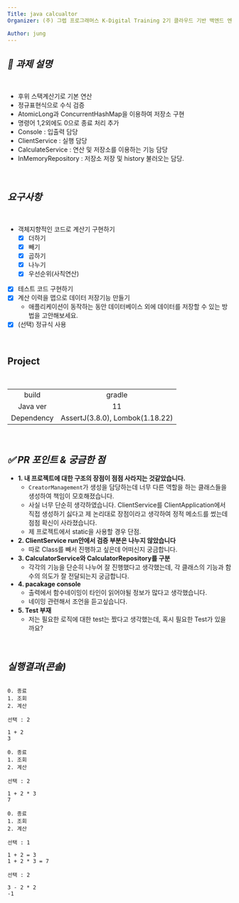 ```yaml
---
Title: java calcualtor
Organizer: (주) 그렙 프로그래머스 K-Digital Training 2기 클라우드 기반 백엔드 엔지니어링

Author: jung
---
```


## _📌 과제 설명_

</br>

- 후위 스택계산기로 기본 연산
- 정규표현식으로 수식 검증
- AtomicLong과 ConcurrentHashMap을 이용하여 저장소 구현
- 명령어 1,2외에도 0으로 종료 처리 추가
- Console : 입출력 담당
- ClientService : 실행 담당
- CalculateService : 연산 및 저장소를 이용하는 기능 담당
- InMemoryRepository : 저장소 저장 및 history 불러오는 담당.

</br>

## _요구사항_

</br>

- 객체지향적인 코드로 계산기 구현하기
  - [x] 더하기
  - [x] 빼기
  - [x] 곱하기
  - [x] 나누기
  - [x] 우선순위(사칙연산)
- [x] 테스트 코드 구현하기
- [x] 계산 이력을 맵으로 데이터 저장기능 만들기
  - 애플리케이션이 동작하는 동안 데이터베이스 외에 데이터를 저장할 수 있는 방법을 고안해보세요.
- [x] (선택) 정규식 사용

</br>

## Project

</br>

|            |                                 |
| :--------: | :-----------------------------: |
|   build    |             gradle              |
|  Java ver  |               11                |
| Dependency | AssertJ(3.8.0), Lombok(1.18.22) |

</br>

## _✅ PR 포인트 & 궁금한 점_

- **1. 내 프로젝트에 대한 구조의 장점이 점점 사라지는 것같았습니다.**
  - `CreatorManagement`가 생성을 담당하는데 너무 다른 역할을 하는 클래스들을 생성하여 책임이 모호해졌습니다.
  - 사실 너무 단순히 생각하였습니다. ClientService를 ClientApplication에서 직접 생성하기 싫다고 제 논리대로 장점이라고 생각하여 정적 메소드를 썼는데 점점 확신이 사라졌습니다.
  - 제 프로젝트에서 static을 사용할 경우 단점.
- **2. ClientService run안에서 검증 부분은 나누지 않았습니다**
  - 따로 Class를 빼서 진행하고 싶은데 어떠신지 궁금합니다.
- **3. CalculatorService와 CalculatorRepository를 구분**
  - 각각의 기능을 단순히 나누어 잘 진행했다고 생각했는데, 각 클래스의 기능과 함수의 의도가 잘 전달되는지 궁금합니다.
- **4. pacakage console**
  - 출력에서 함수네이밍이 타인이 읽어야될 정보가 많다고 생각했습니다.
  - 네이밍 관련해서 조언을 듣고싶습니다.
- **5. Test 부재**
  - 저는 필요한 로직에 대한 test는 짰다고 생각했는데, 혹시 필요한 Test가 있을까요?

</br>

## _실행결과(콘솔)_

```

0. 종료
1. 조회
2. 계산

선택 : 2

1 + 2
3

0. 종료
1. 조회
2. 계산

선택 : 2

1 + 2 * 3
7

0. 종료
1. 조회
2. 계산

선택 : 1

1 + 2 = 3
1 + 2 * 3 = 7

선택 : 2

3 - 2 * 2
-1
```

